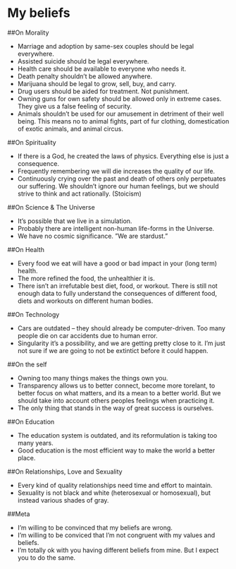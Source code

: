 # My beliefs

##On Morality 
- Marriage and adoption by same-sex couples should be legal everywhere.
- Assisted suicide should be legal everywhere.
- Health care should be available to everyone who needs it.
- Death penalty shouldn’t be allowed anywhere.
- Marijuana should be legal to grow, sell, buy, and carry.
- Drug users should be aided for treatment. Not punishment.
- Owning guns for own safety should be allowed only in extreme cases. They give us a false feeling of security.
- Animals shouldn’t be used for our amusement in detriment of their well being. This means no to animal fights, part of fur clothing, domestication of exotic animals, and animal circus.

##On Spirituality 
- If there is a God, he created the laws of physics. Everything else is just a consequence.
- Frequently remembering we will die increases the quality of our life.
- Continuously crying over the past and death of others only perpetuates our suffering. We shouldn’t ignore our human feelings, but we should strive to think and act rationally. (Stoicism)

##On Science & The Universe 
- It’s possible that we live in a simulation.
- Probably there are intelligent non-human life-forms in the Universe.
- We have no cosmic significance. ”We are stardust.”

##On Health 
- Every food we eat will have a good or bad impact in your (long term) health.
- The more refined the food, the unhealthier it is.
- There isn’t an irrefutable best diet, food, or workout. There is still not enough data to fully understand the consequences of different food, diets and workouts on different human bodies.

##On Technology
- Cars are outdated – they should already be computer-driven. Too many people die on car accidents due to human error.
- Singularity it’s a possibility, and we are getting pretty close to it. I’m just not sure if we are going to not be extintict before it could happen.

##On the self
- Owning too many things makes the things own you.
- Transparency allows us to better connect, become more torelant, to better focus on what matters, and its a mean to a better world. But we should take into account others peoples feelings when practicing it.
- The only thing that stands in the way of great success is ourselves.

##On Education
- The education system is outdated, and its reformulation is taking too many years.
- Good education is the most efficient way to make the world a better place.

##On Relationships, Love and Sexuality
- Every kind of quality relationships need time and effort to maintain.
- Sexuality is not black and white (heterosexual or homosexual), but instead various shades of gray.

##Meta
- I’m willing to be convinced that my beliefs are wrong.
- I’m willing to be conviced that I’m not congruent with my values and beliefs.
- I’m totally ok with you having different beliefs from mine. But I expect you to do the same.
